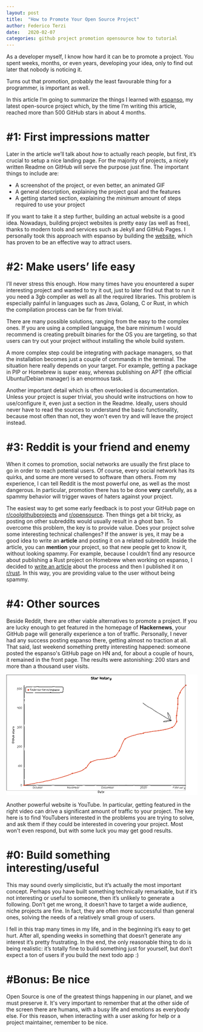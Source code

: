 ```yaml
---
layout: post
title:  "How to Promote Your Open Source Project"
author: Federico Terzi
date:   2020-02-07
categories: github project promotion opensource how to tutorial
---
```

As a developer myself, I know how hard it can be to promote a project. You spent weeks, months, or even years, developing your idea, only to find out later that nobody is noticing it.

Turns out that promotion, probably the least favourable thing for a programmer, is important as well.
<!--more-->

In this article I’m going to summarize the things I learned with [espanso](https://github.com/federico-terzi/espanso), my latest open-source project which, by the time I’m writing this article, reached more than 500 GitHub stars in about 4 months. 

# #1: First impressions matter

Later in the article we’ll talk about _how_ to actually reach people, but first, it’s crucial to setup a nice landing page. For the majority of projects, a nicely written Readme on GitHub will serve the purpose just fine. The important things to include are:

*   A screenshot of the project, or even better, an animated GIF
*   A general description, explaining the project goal and the features
*   A getting started section, explaining the _minimum_ amount of steps required to use your project

If you want to take it a step further, building an actual website is a good idea. Nowadays, building project websites is pretty easy (as well as free), thanks to modern tools and services such as Jekyll and GitHub Pages. I personally took this approach with espanso by building the [website](https://espanso.org/), which has proven to be an effective way to attract users.

# #2: Make users’ life easy

I’ll never stress this enough. How many times have you enountered a super interesting project and wanted to try it out, just to later find out that to run it you need a 3gb compiler as well as all the required libraries. This problem is especially painful in languages such as Java, Golang, C or Rust, in which the compilation process can be far from trivial.

There are many possible solutions, ranging from the easy to the complex ones. If you are using a compiled language, the bare minimum I would recommend is creating prebuilt binaries for the OS you are targeting, so that users can try out your project without installing the whole build system.

A more complex step could be integrating with package managers, so that the installation becomes just a couple of commands in the terminal. The situation here really depends on your target. For example, getting a package in PIP or Homebrew is super easy, whereas publishing on APT (the official Ubuntu/Debian manager) is an enormous task.

Another important detail which is often overlooked is documentation. Unless your project is super trivial, you should write instructions on how to use/configure it, even just a section in the Readme. Ideally, users should never have to read the sources to understand the basic functionality, because most often than not, they won't even try and will leave the project instead.

# #3: Reddit is your friend and enemy

When it comes to promotion, social networks are usually the first place to go in order to reach potential users. Of course, every social network has its quirks, and some are more versed to software than others. From my experience, I can tell Reddit is the most powerful one, as well as the most dangerous. In particular, promotion there has to be done **very** carefully, as a spammy behavior will trigger waves of haters against your project.

The easiest way to get some early feedback is to post your GitHub page on [r/coolgithubprojects](https://www.reddit.com/r/coolgithubprojects/) and [r/opensource](https://www.reddit.com/r/opensource). Then things get a bit tricky, as posting on other subreddits would usually result in a ghost ban. To overcome this problem, the key is to provide value. Does your project solve some interesting technical challenges? If the answer is yes, it may be a good idea to write an **article** and posting it on a related subreddit. Inside the article, you can **mention** your project, so that new people get to know it, without looking spammy. For example, because I couldn’t find any resource about publishing a Rust project on Homebrew when working on espanso, I decided to [write an article](https://federicoterzi.com/blog/how-to-publish-your-rust-project-on-homebrew/) about the process and then I published it on [r/rust](https://www.reddit.com/r/Rust). In this way, you are providing value to the user without being spammy.

# #4: Other sources

Beside Reddit, there are other viable alternatives to promote a project. If you are lucky enough to get featured in the homepage of **Hackernews**, your GitHub page will generally experience a ton of traffic. Personally, I never had any success posting espanso there, getting almost no traction at all. That said, last weekend something pretty interesting happened: someone posted the espanso's GitHub page on HN and, for about a couple of hours, it remained in the front page. The results were astonishing: 200 stars and more than a thousand user visits.

![Star history of the project](/assets/images/stargazers.png)

Another powerful website is YouTube. In particular, getting featured in the right video can drive a significant amount of traffic to your project. The key here is to find YouTubers interested in the problems you are trying to solve, and ask them if they could be interested in covering your project. Most won't even respond, but with some luck you may get good results.

# #0: Build something interesting/useful

This may sound overly simplicistic, but it’s actually the most important concept. Perhaps  you have built something technically remarkable, but if it’s not interesting or useful to someone, then it’s unlikely to generate a following. Don’t get me wrong, it doesn’t have to target a wide audience, niche projects are fine. In fact, they are often more successful than general ones, solving the needs of a relatively small group of users. 

I fell in this trap many times in my life, and in the beginning it’s easy to get hurt. After all, spending weeks in something that doesn’t generate any interest it’s pretty frustrating. In the end, the only reasonable thing to do is being realistic: it’s totally fine to build something just for yourself, but don’t expect a ton of users if you build the next todo app :)

# #Bonus: Be nice

Open Source is one of the greatest things happening in our planet, and we must preserve it. It's very important to remember that at the other side of the screen there are humans, with a busy life and emotions as everybody else. For this reason, when interacting with a user asking for help or a project maintainer, remember to be nice.
